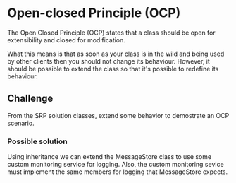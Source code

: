 # Open-closed Principle (OCP)

The Open Closed Principle (OCP) states that a class should be open for extensibility and closed for modification.

What this means is that as soon as your class is in the wild and being used by other clients then you should not change its behaviour. However, it should be possible to extend the class so that it's possible to redefine its behaviour.

## Challenge

From the SRP solution classes, extend some behavior to demostrate an OCP scenario.

### Possible solution

Using inheritance we can extend the MessageStore class to use some custom monitoring service for logging.
Also, the custom monitoring sevice must implement the same members for logging that MessageStore expects.